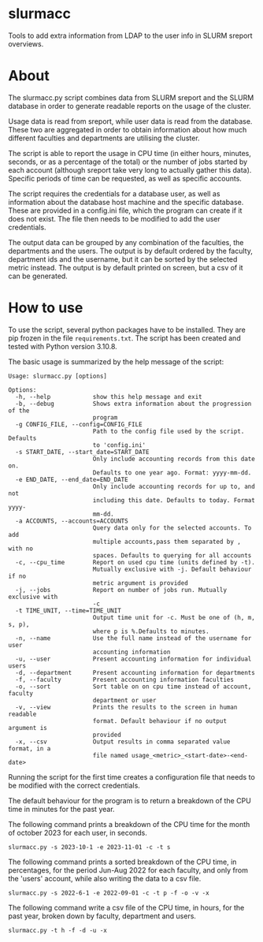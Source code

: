 # slurmacc
Tools to add extra information from LDAP to the user info in SLURM sreport overviews.

# About

The slurmacc.py script combines data from SLURM sreport and the SLURM database in order to generate readable reports on 
the usage of the cluster.

Usage data is read from sreport, while user data is read from the database. These two are aggregated in order to obtain
information about how much different faculties and departments are utilising the cluster. 

The script is able to report the usage in CPU time (in either hours, minutes, seconds, or as a percentage of the total)
or the number of jobs started by each account (although sreport take very long to actually gather this data). Specific 
periods of time can be requested, as well as specific accounts.

The script requires the credentials for a database user, as well as information about the database host machine and the 
specific database. These are provided in a config.ini file, which the program can create if it does not exist. The file 
then needs to be modified to add the user credentials.

The output data can be grouped by any combination of the faculties, the departments and the users. The output is by 
default ordered by the faculty, department ids and the username, but it can be sorted by the selected metric instead. 
The output is by default printed on screen, but a csv of it can be generated.

[//]: # (The slurmacc file is used to create a data base of a persons UID, the field he/she works in and his/her full name, using Lightweight Directory Access Protocol &#40;LDAP&#41;, and then reports the amount of time spend by the user. )
[//]: # (slurmacc.py also adds missing users from LDAP that are in sReport to the database. All fields that are unknown can be filled in manually, but will get updated if the fields are known in LDAP and are different.)
[//]: # (The data from sreport that yields the amount of wallclock time spend on the cores of the Peregrine cluster is paired with the UID and then distributed over their fields.)
[//]: # (For example if someone has an UID of p123456 and is in the departments Artificial Intelligence,XYZ and Biomedical Engineering,WXY and sReport has a value of 100 hours consumed on the cluster,)
[//]: # (then the fields Artificial Intelligence,XYZ and Biomedical Engineering,WXY both get accounted for 50 hours.)
[//]: # (If this is done for every user, all time spend for every department is added up such that it is clear which department has used the cluster for a certain time.)
[//]: # (At last it is also possible to request the amount of time used by the faculty codes. This means that the time of Artificial Intelligence,XYZ and Computing Science,XYZ are added to the faculty code XYZ.)
[//]: # (This file prioritises the data from LDAP, but if information is missing, then it will use the fields that are added manually or at last name them to unknown. If a person gets removed from LDAP, the person is put in another file with the date of removement. )
[//]: # (Hence, this file is an up-to-date datebase of all users in LDAP and is able to report the time spend on a cluster for the user, department, or faculty code.)

# How to use

To use the script, several python packages have to be installed. They are pip frozen in the file `requirements.txt`. The
script has been created and tested with Python version 3.10.8. 

The basic usage is summarized by the help message of the script: 
```
Usage: slurmacc.py [options]

Options:
  -h, --help            show this help message and exit
  -b, --debug           Shows extra information about the progression of the
                        program
  -g CONFIG_FILE, --config=CONFIG_FILE
                        Path to the config file used by the script. Defaults
                        to 'config.ini'
  -s START_DATE, --start_date=START_DATE
                        Only include accounting records from this date on.
                        Defaults to one year ago. Format: yyyy-mm-dd.
  -e END_DATE, --end_date=END_DATE
                        Only include accounting records for up to, and not
                        including this date. Defaults to today. Format yyyy-
                        mm-dd.
  -a ACCOUNTS, --accounts=ACCOUNTS
                        Query data only for the selected accounts. To add
                        multiple accounts,pass them separated by , with no
                        spaces. Defaults to querying for all accounts
  -c, --cpu_time        Report on used cpu time (units defined by -t).
                        Mutually exclusive with -j. Default behaviour if no
                        metric argument is provided
  -j, --jobs            Report on number of jobs run. Mutually exclusive with
                        -c
  -t TIME_UNIT, --time=TIME_UNIT
                        Output time unit for -c. Must be one of (h, m, s, p),
                        where p is %.Defaults to minutes.
  -n, --name            Use the full name instead of the username for user
                        accounting information
  -u, --user            Present accounting information for individual users
  -d, --department      Present accounting information for departments
  -f, --faculty         Present accounting information faculties
  -o, --sort            Sort table on on cpu time instead of account, faculty
                        department or user
  -v, --view            Prints the results to the screen in human readable
                        format. Default behaviour if no output argument is
                        provided
  -x, --csv             Output results in comma separated value format, in a
                        file named usage_<metric>_<start-date>-<end-date>
```

Running the script for the first time creates a configuration file that needs to be modified with the correct 
credentials.

The default behaviour for the program is to return a breakdown of the CPU time in minutes for the past year.

The following command prints a breakdown of the CPU time for the month of october 2023 for each user, in seconds.

```commandline
slurmacc.py -s 2023-10-1 -e 2023-11-01 -c -t s
```

The following command prints a sorted breakdown of the CPU time, in percentages, for the period Jun-Aug 2022 for each faculty,
and only from the 'users' account, while also writing the data to a csv file.

```commandline
slurmacc.py -s 2022-6-1 -e 2022-09-01 -c -t p -f -o -v -x 
```

The following command write a csv file of the CPU time, in hours, for the past year, broken down by faculty,
department and users.

```commandline
slurmacc.py -t h -f -d -u -x 
```
